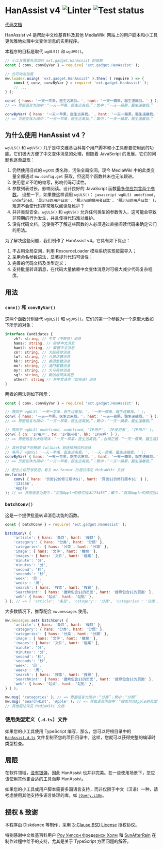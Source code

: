 # HanAssist v4 ![Linter](https://github.com/diskdance/HanAssist/actions/workflows/lint.yml/badge.svg) ![Test status](https://github.com/diskdance/HanAssist/actions/workflows/test.yml/badge.svg)
[代码文档](https://diskdance.github.io/HanAssist/)

HanAssist v4 是帮助中文维基百科及其他 MediaWiki 网站上的用户脚本和小工具更优雅地处理中文变体消息的实用程序。

本程序的目标是取代 `wgULS()` 和 `wgUVS()`。

```javascript
// 小工具需要先添加对 ext.gadget.HanAssist 的依赖
const { conv, convByVar } = require( 'ext.gadget.HanAssist' );

// 也可动态加载
mw.loader.using( 'ext.gadget.HanAssist' ).then( ( require ) => {
	const { conv, convByVar } = require( 'ext.gadget.HanAssist' );
	// ...
} );

conv( { hans: '一天一苹果，医生远离我。', hant: '一天一蘋果，醫生遠離我。' } );
// => 界面语言为简中：“一天一苹果，医生远离我。”；繁中：“一天一蘋果，醫生遠離我。”

convByVar( { hans: '一天一苹果，医生远离我。', hant: '一天一蘋果，醫生遠離我。' } );
// => 页面变体为简中：“一天一苹果，医生远离我。”；繁中：“一天一蘋果，醫生遠離我。”
```

## 为什么使用 HanAssist v4？
`wgULS()` 和 `wgUVS()` 几乎是中文维基百科每个用户脚本和小工具都要使用到的功能。它们极大方便了中文变体消息的处理，但随着 JavaScript 的发展，它们的问题也逐渐显现：

1. 仍然使用旧式的 `wgXXX` 类名称，污染全局空间。现今 MediaWiki 中的此类变量全部通过 `mw.config.get` 获取，但这两个函数并未也无法跟进。
2. 使用意义不明的缩写，影响代码可读性。
3. 参数列表过长，影响阅读。设计良好的 JavaScript 函数[最多仅应包含两个参数](https://github.com/ryanmcdermott/clean-code-javascript#function-arguments-2-or-fewer-ideally)。
   设想一下，如果像这样调用 `wgULS()`：
   ``javascript
   wgULS( undefined, undefined, '显示%s的用户日志', '顯示%s的使用者日誌', '顯示%s的用戶日誌' );
   ``
   难道不会使代码非常难以阅读及维护？
4. 并非类型安全。`wgULS()` 和 `wgUVS()` 允许任何类型的参数传入，这可能会导致非预期的行为发生，并且使得代码难以维护。
5. 没有代码文档。这使得不了解这些函数的人必须通过直接阅读代码来确定它们的用法。

为了解决这些问题，我们制作了 HanAssist v4。它具有如下优点：

1. 不占用全局空间，利用 ResourceLoader 模块系统实现按需导入；
2. 采用命名参数语法，显著提升代码可读性；
3. 完善的代码文档及类型定义；
4. 支持批量转译消息，在代码大量依赖中文变体消息时可极大减少代码复杂程度。

## 用法
### `conv()` 和 `convByVar()`
这两个函数分别替代 `wgULS()` 和 `wgUVS()`。它们的第一个参数为一个原型大致如下所示的对象：
```typescript
interface Candidates {
	zh?: string, // 中文（不转换）消息
	hans?: string, // 简体中文消息
	hant?: string, // 繁體中文消息
	cn?: string, // 大陆简体消息
	tw?: string, // 台灣正體消息
	hk?: string, // 香港繁體消息
	mo?: string, // 澳門繁體消息
	my?: string, // 大马简体消息
	sg?: string, // 新加坡简体消息
	other?: string // 非中文语言（如英语）消息
}
```

两者的用法则如下所示：
```javascript
const { conv, convByVar } = require( 'ext.gadget.HanAssist' );

// 等同于 wgULS( '一天一苹果，医生远离我。', '一天一蘋果，醫生遠離我。' );
conv( { hans: '一天一苹果，医生远离我。', hant: '一天一蘋果，醫生遠離我。' } );
// => 界面语言为简中：“一天一苹果，医生远离我。”；繁中：“一天一蘋果，醫生遠離我。”

// 等同于 wgULS( undefined, undefined, 'IP用户', 'IP使用者', 'IP用戶' );
conv( { cn: 'IP用户', tw: 'IP使用者', hk: 'IP用戶' } );
// => 界面语言为大陆简体：“一天一苹果，医生远离我。”；台灣正體：“一天一蘋果，醫生遠離我。”；香港繁體：“一天一蘋果，醫生遠離我。”

// 其他变体下则根据 fallback 链选择相应的消息
// 等同于 wgUVS( '一天一苹果，医生远离我。', '一天一蘋果，醫生遠離我。' );
convByVar( { hans: '一天一苹果，医生远离我。', hant: '一天一蘋果，醫生遠離我。' } );
// => 页面变体为简中：“一天一苹果，医生远离我。”；繁中：“一天一蘋果，醫生遠離我。”

// 配合占位符号使用。有关 mw.format 的用法详见 MediaWiki 文档
mw.format(
	conv( { hans: '页面$2的修订版本$1', hant: '頁面$2的修訂版本$1' } ),
	'123456',
	'Apple'
); // => 界面语言为简中：“页面Apple的修订版本123456”；繁中：“頁面Apple的修訂版本123456”
```

### `batchConv()`
这是一个提供批量转译消息功能的函数。

```javascript
const { batchConv } = require( 'ext.gadget.HanAssist' );

batchConv( {
	'article': { hans: '条目', hant: '條目' },
	'category': { hans: '分类', hant: '分類' },
	'categories': { hans: '分类', hant: '分類' },
	'image': { hans: '文件', hant: '檔案' },
	'images': { hans: '文件', hant: '檔案' },
	'minute': '分',
	'minutes': '分',
	'second': '秒',
	'seconds': '秒',
	'week': '周',
	'weeks': '周',
	'search': { hans: '搜索', hant: '搜尋' },
	'SearchHint': { hans: '搜索包含$1的页面', hant: '搜尋包含$1的頁面' },
	'web': { hans: '站点', hant: '站點' },
} ); // => { 'article': '条目', 'category': '分类', 'categories': '分类', ... }
```

大多数情况下，推荐配合 `mw.messages` 使用。

```javascript
mw.messages.set( batchConv( {
	'article': { hans: '条目', hant: '條目' },
	'category': { hans: '分类', hant: '分類' },
	'categories': { hans: '分类', hant: '分類' },
	'image': { hans: '文件', hant: '檔案' },
	'images': { hans: '文件', hant: '檔案' },
	'minute': '分',
	'minutes': '分',
	'second': '秒',
	'seconds': '秒',
	'week': '周',
	'weeks': '周',
	'search': { hans: '搜索', hant: '搜尋' },
	'SearchHint': { hans: '搜索包含$1的页面', hant: '搜尋包含$1的頁面' },
	'web': { hans: '站点', hant: '站點' },
} ) );

mw.msg( 'categories' ); // => 界面语言为简中：“分类”；繁中：“分類”
mw.msg( 'SearchHint', 'Apple' ); // => 界面语言为简中：“搜索包含Apple的页面”；繁中：“搜尋包含Apple的頁面”
// 其他用法详见 MediaWiki 文档
```

### 使用类型定义（`.d.ts`）文件
如果您的小工具使用 TypeScript 编写，那么，您可以将根目录中的 [`HanAssist.d.ts`](./HanAssist.d.ts) 文件复制至您的项目目录中。这样，您就可以获得完整的编译时类型检查。

## 局限
在软件领域，[没有银弹](https://zh.wikipedia.org/wiki/%E6%B2%A1%E6%9C%89%E9%93%B6%E5%BC%B9)，因此 HanAssist 也并非完美。在一些使用场景下，您应该使用其他更合适的工具而非 HanAssist。

如果您的小工具或用户脚本需要多国语言支持，而非仅限于中文（汉语）一种，请考虑使用其他支持多语言处理的库，如 [`jQuery.i18n`](https://github.com/wikimedia/jquery.i18n)。

## 授权 & 致谢
本程序由 Diskdance 等制作，采用 [3-Clause BSD License](./LICENSE) 授权协议。

特别感谢中文维基百科用户 [Роу Уилсон Фредериск Холм](https://zh.wikipedia.org/wiki/User:Роу_Уилсон_Фредериск_Холм) 和 [SunAfterRain](https://zh.wikipedia.org/wiki/User:SunAfterRain) 在制作过程中给予的支持，尤其是关于 TypeScript 方面问题的解答。
